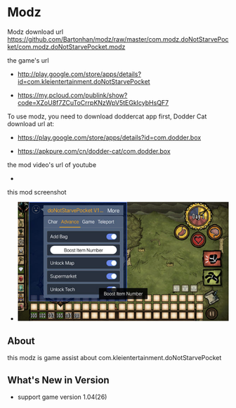 # Modz

Modz download url https://github.com/Bartonhan/modz/raw/master/com.modz.doNotStarvePocket/com.modz.doNotStarvePocket.modz

the game's url

* http://play.google.com/store/apps/details?id=com.kleientertainment.doNotStarvePocket

* https://my.pcloud.com/publink/show?code=XZoU8f7ZCuToCrrpKNzWpV5tEGkIcybHsQF7

To use modz, you need to download doddercat app first, Dodder Cat download url at:

* https://play.google.com/store/apps/details?id=com.dodder.box

* https://apkpure.com/cn/dodder-cat/com.dodder.box
            		  
the mod video's url of youtube

* 

this mod screenshot

* ![](https://github.com/Bartonhan/modz/blob/master/com.modz.doNotStarvePocket/screenshot/modz.jpg)


## About

this modz is game assist about com.kleientertainment.doNotStarvePocket

## What's New in Version

* support game version 1.04(26) 
